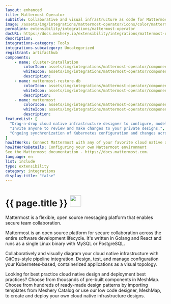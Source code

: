 ```yaml
---
layout: enhanced
title: Mattermost Operator
subtitle: Collaborative and visual infrastructure as code for Mattermost Operator
image: /assets/img/integrations/mattermost-operator/icons/color/mattermost-operator-color.svg
permalink: extensibility/integrations/mattermost-operator
docURL: https://docs.meshery.io/extensibility/integrations/mattermost-operator
description: 
integrations-category: Tools
integrations-subcategory: Uncategorized
registrant: artifacthub
components: 
	- name: cluster-installation
		colorIcon: assets/img/integrations/mattermost-operator/components/cluster-installation/icons/color/cluster-installation-color.svg
		whiteIcon: assets/img/integrations/mattermost-operator/components/cluster-installation/icons/white/cluster-installation-white.svg
		description: 
	- name: mattermost-restore-db
		colorIcon: assets/img/integrations/mattermost-operator/components/mattermost-restore-db/icons/color/mattermost-restore-db-color.svg
		whiteIcon: assets/img/integrations/mattermost-operator/components/mattermost-restore-db/icons/white/mattermost-restore-db-white.svg
		description: 
	- name: mattermost
		colorIcon: assets/img/integrations/mattermost-operator/components/mattermost/icons/color/mattermost-color.svg
		whiteIcon: assets/img/integrations/mattermost-operator/components/mattermost/icons/white/mattermost-white.svg
		description: 
featureList: [
  "Drag-n-drop cloud native infrastructure designer to configure, model, and deploy your workloads.",
  "Invite anyone to review and make changes to your private designs.",
  "Ongoing synchronization of Kubernetes configuration and changes across any number of clusters."
]
howItWorks: Connect Mattermost with any of your favorite cloud native apps in just a few clicks. Design, build, and automate anything for your work by integrating apps like Mattermost to create visual automated workflows. Choose from thousands of ready-made apps or use our no-code toolkit to connect to apps not yet in our library.
howItWorksDetails: Configuring your own Mattermost environment
See the Mattermost documentation - https://docs.mattermost.com.
language: en
list: include
type: extensibility
category: integrations
display-title: "false"
---
```

<h1>{{ page.title }} <img src="{{ page.image }}" style="width: 35px; height: 35px;" /></h1>

<p>
Mattermost is a flexible, open source messaging platform that enables secure team collaboration.
</p>
<p>Mattermost is an open source platform for secure collaboration across the entire software development lifecycle. It's written in Golang and React and runs as a single Linux binary with MySQL or PostgreSQL.</p>
<p>
    Collaboratively and visually diagram your cloud native infrastructure with GitOps-style pipeline integration. Design, test, and manage configuration your Kubernetes-based, containerized applications as a visual topology.
</p>
<p>
    Looking for best practice cloud native design and deployment best practices? Choose from thousands of pre-built components in MeshMap. Choose from hundreds of ready-made design patterns by importing templates from Meshery Catalog or use our low code designer, MeshMap, to create and deploy your own cloud native infrastructure designs.
</p>
